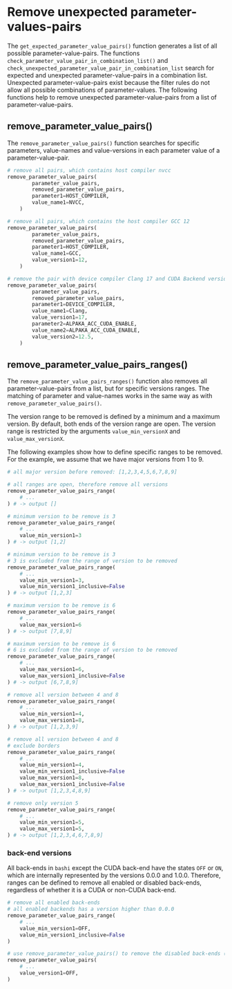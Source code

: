 # Remove unexpected parameter-values-pairs

The `get_expected_parameter_value_pairs()` function generates a list of all possible parameter-value-pairs. The functions `check_parameter_value_pair_in_combination_list()` and `check_unexpected_parameter_value_pair_in_combination_list` search for expected and unexpected parameter-value-pairs in a combination list. Unexpected parameter-value-pairs exist because the filter rules do not allow all possible combinations of parameter-values. The following functions help to remove unexpected parameter-value-pairs from a list of parameter-value-pairs.

## remove_parameter_value_pairs()

The `remove_parameter_value_pairs()` function searches for specific parameters, value-names and value-versions in each parameter value of a parameter-value-pair.

```python
# remove all pairs, which contains host compiler nvcc
remove_parameter_value_pairs(
        parameter_value_pairs,
        removed_parameter_value_pairs,
        parameter1=HOST_COMPILER,
        value_name1=NVCC,
    )

# remove all pairs, which contains the host compiler GCC 12
remove_parameter_value_pairs(
        parameter_value_pairs,
        removed_parameter_value_pairs,
        parameter1=HOST_COMPILER,
        value_name1=GCC,
        value_version1=12,
    )

# remove the pair with device compiler Clang 17 and CUDA Backend version 12.5
remove_parameter_value_pairs(
        parameter_value_pairs,
        removed_parameter_value_pairs,
        parameter1=DEVICE_COMPILER,
        value_name1=Clang,
        value_version1=17,
        parameter2=ALPAKA_ACC_CUDA_ENABLE,
        value_name2=ALPAKA_ACC_CUDA_ENABLE,
        value_version2=12.5,
    )
```

## remove_parameter_value_pairs_ranges()

The `remove_parameter_value_pairs_ranges()` function also removes all parameter-value-pairs from a list, but for specific versions ranges. The matching of parameter and value-names works in the same way as with `remove_parameter_value_pairs()`.

The version range to be removed is defined by a minimum and a maximum version. By default, both ends of the version range are open. The version range is restricted by the arguments `value_min_versionX` and `value_max_versionX`.

The following examples show how to define specific ranges to be removed. For the example, we assume that we have major versions from 1 to 9.

```python
# all major version before removed: [1,2,3,4,5,6,7,8,9]

# all ranges are open, therefore remove all versions
remove_parameter_value_pairs_range(
    # ...
) # -> output []

# minimum version to be remove is 3
remove_parameter_value_pairs_range(
    # ...
    value_min_version1=3
) # -> output [1,2]

# minimum version to be remove is 3
# 3 is excluded from the range of version to be removed
remove_parameter_value_pairs_range(
    # ...
    value_min_version1=3,
    value_min_version1_inclusive=False
) # -> output [1,2,3]

# maximum version to be remove is 6
remove_parameter_value_pairs_range(
    # ...
    value_max_version1=6
) # -> output [7,8,9]

# maximum version to be remove is 6
# 6 is excluded from the range of version to be removed
remove_parameter_value_pairs_range(
    # ...
    value_max_version1=6,
    value_max_version1_inclusive=False
) # -> output [6,7,8,9]

# remove all version between 4 and 8
remove_parameter_value_pairs_range(
    # ...
    value_min_version1=4,
    value_max_version1=8,
) # -> output [1,2,3,9]

# remove all version between 4 and 8
# exclude borders
remove_parameter_value_pairs_range(
    # ...
    value_min_version1=4,
    value_min_version1_inclusive=False
    value_max_version1=8,
    value_max_version1_inclusive=False
) # -> output [1,2,3,4,8,9]

# remove only version 5
remove_parameter_value_pairs_range(
    # ...
    value_min_version1=5,
    value_max_version1=5,
) # -> output [1,2,3,4,6,7,8,9]
```

### back-end versions

All back-ends in `bashi` except the CUDA back-end have the states `OFF` or `ON`, which are internally represented by the versions 0.0.0 and 1.0.0. Therefore, ranges can be defined to remove all enabled or disabled back-ends, regardless of whether it is a CUDA or non-CUDA back-end.

```python
# remove all enabled back-ends
# all enabled backends has a version higher than 0.0.0
remove_parameter_value_pairs_range(
    # ...
    value_min_version1=OFF,
    value_min_version1_inclusive=False
)

# use remove_parameter_value_pairs() to remove the disabled back-ends (single version)
remove_parameter_value_pairs(
    # ...
    value_version1=OFF,
)
```
